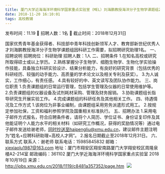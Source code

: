 ```yaml
---
title: 厦门大学近海海洋环境科学国家重点实验室（MEL）刘海鹏教授海洋分子生物学课题组2018年11月招聘1名研究助理
date: 2018-11-20 16:10:01
tags: 高校教辅
---
```

发布时间：11.19   🌟   招聘人数：1名   🌈   截止时间：2018年12月31日
<!-- more -->
国家优秀青年基金获得者、科技部中青年科技创新领军人才、教育部新世纪优秀人才刘海鹏教授海洋分子生物学课题组因科研工作需要，拟招聘研究助理1名。
一、招聘说明
招聘岗位：科研助理
招聘人数：1人
二、招聘条件
1.在知名高校或研究所取得硕士或以上学历。
2.熟练掌握分子生物学、细胞生物学、生物化学实验操作技能，具备独立科研实验设计、结果分析能力，有良好的研究背景（包括优秀的科研经历、较强的动手能力、高质量的学术论文以及相关专利及获奖）。
3.为人诚实，工作细心，有责任感。
4.具有较好的中、英文读写及团队协作能力。
三、岗位职责
1.负责课题组的日常运行管理，包括学生管理及仪器的日常使用维护等。
2.负责课题组的仪器设备及试剂耗材采购、管理及财务报销。
3.协助课题组长指导研究生开展实验工作。
4.完成课题组的科研任务及其他相关工作。
四、待遇情况及工作方式
1.该岗位为非事业编制，由课题组采用劳务派遣形式用工。
2.按规定参加社保，工资和福利参照学院及国重相关标准执行。
五、招聘办法
1.采用电子邮件方式报名，符合应聘条件者，请将个人简历、学位证书、身份证复印件及其他能证明个人能力水平的相关材料（如研究工作概况，获得的奖励情况等）通过电子邮件发送给谢老师，同时抄送至haipengliu@xmu.edu.cn，建议邮件主题注明为“姓名+应聘科研助理+高校人才网”。
2.报名日期截止至2018年12月31日。
六、联系方式
联系人：谢老师
联系电话：15985845832
邮箱：xiexiaolu1987@163.com
地址：厦门市翔安区翔安南路厦门大学翔安校区周隆泉楼A2-214室
邮政编码：361102
厦门大学近海海洋环境科学国家重点实验室
2018年10月19日
来源：
http://jobs.xmu.edu.cn/2018/1119/c8481a357352/page.htm
 ![](https://cdn.weiweiblog.cn/20181015134814.png)